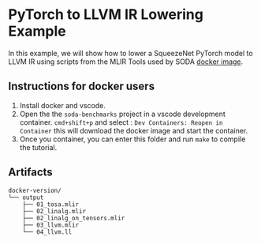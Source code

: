 # PyTorch to LLVM IR Lowering Example

In this example, we will show how to lower a SqueezeNet PyTorch model to LLVM IR
using scripts from the MLIR Tools used by SODA [docker image](https://hub.docker.com/r/agostini01/soda).


## Instructions for docker users

1. Install docker and vscode.
2. Open the the `soda-benchmarks` project in a vscode development container. 
`cmd+shift+p` and select : `Dev Containers: Reopen in Container` this will download the
docker image and start the container. 
3. Once you container, you can enter this folder and run `make` to compile the tutorial.


## Artifacts

```
docker-version/
└── output
    ├── 01_tosa.mlir
    ├── 02_linalg.mlir
    ├── 02_linalg_on_tensors.mlir
    ├── 03_llvm.mlir
    └── 04_llvm.ll
```